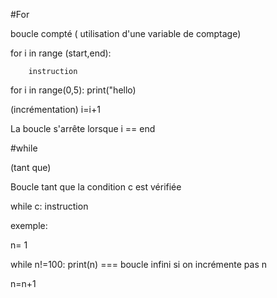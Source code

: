 
#For

  boucle compté ( utilisation d'une variable de comptage)

for i in range (start,end):

        instruction


for i in range(0,5):
        print("hello)

(incrémentation)    i=i+1


La boucle s'arrête  lorsque i == end



#while


(tant que)

Boucle tant que la condition c est vérifiée

  while c:
  instruction


exemple:

n= 1

while n!=100:
print(n) === boucle infini si on incrémente pas n

n=n+1
